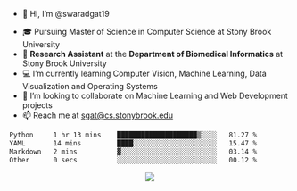- 👋 Hi, I’m @swaradgat19
<!-- - 👀 I’m interested in  -->
- 🎓 Pursuing Master of Science in Computer Science at Stony Brook University
- :microscope: **Research Assistant** at the **Department of Biomedical Informatics** at Stony Brook University 
- 💻 I’m currently learning Computer Vision, Machine Learning, Data Visualization and Operating Systems
- 💞️ I’m looking to collaborate on Machine Learning and Web Development projects 
- 📫 Reach me at sgat@cs.stonybrook.edu

<!--START_SECTION:waka-->

```txt
Python     1 hr 13 mins    ████████████████████▒░░░░   81.27 %
YAML       14 mins         ████░░░░░░░░░░░░░░░░░░░░░   15.47 %
Markdown   2 mins          ▓░░░░░░░░░░░░░░░░░░░░░░░░   03.14 %
Other      0 secs          ░░░░░░░░░░░░░░░░░░░░░░░░░   00.12 %
```

<!--END_SECTION:waka-->

<p align="center">
<img align="center" src="https://github.com/mayankchaudhary26/Cool-Readme-ideas/raw/master/data/multi-screen.gif" style="max-width: 100%; display: inline-block;" data-target="animated-image.originalImage">
</p>
<!---
swaradgat19/swaradgat19 is a ✨ special ✨ repository because its `README.md` (this file) appears on your GitHub profile.
You can click the Preview link to take a look at your changes.
--->
